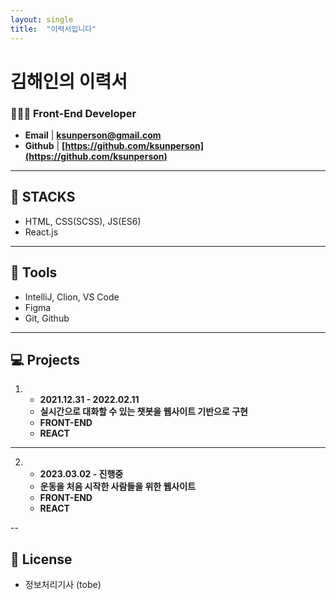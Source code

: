 ```yaml
---
layout: single
title:  "이력서입니다"
---
```


# 김해인의 이력서

### 🙋🏻‍♀️ Front-End Developer

- **Email** | **ksunperson@gmail.com**
- **Github** | **[https://github.com/ksunperson](https://github.com/ksunperson)**

---

## 🔨 STACKS

- HTML, CSS(SCSS), JS(ES6)
- React.js

---

## 🔧 Tools

- IntelliJ, Clion, VS Code
- Figma
- Git, Github

---

## 💻 Projects

1. - **2021.12.31 - 2022.02.11**
   - **실시간으로 대화할 수 있는 챗봇을 웹사이트 기반으로 구현**
   - **FRONT-END**
   - **REACT**

---

2. - **2023.03.02 - 진행중**
   - **운동을 처음 시작한 사람들을 위한 웹사이트**
   - **FRONT-END**
   - **REACT**

--

## 📝 License

- 정보처리기사 (tobe)

